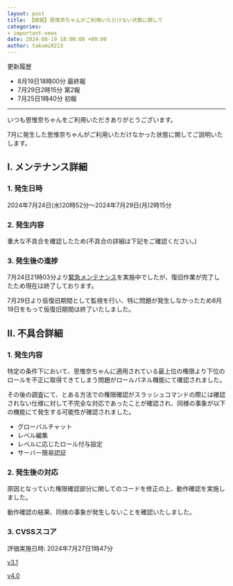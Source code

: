 ```yaml
---
layout: post
title: 【続報】思惟奈ちゃんがご利用いただけない状態に関して
categories:
- important-news
date: 2024-08-19 18:00:00 +09:00
author: takumi0213
---
```

更新履歴

- 8月19日18時00分 最終報
- 7月29日2時15分 第2報
- 7月25日1時40分 初報

---

いつも思惟奈ちゃんをご利用いただきありがとうございます。

7月に発生した思惟奈ちゃんがご利用いただけなかった状態に関してご説明いたします。

## I. メンテナンス詳細

### 1. 発生日時

2024年7月24日(水)20時52分～2024年7月29日(月)2時15分

### 2. 発生内容

重大な不具合を確認したため(不具合の詳細は下記をご確認ください。)

### 3. 発生後の進捗

7月24日21時03分より<a href="https://status.sina-chan.com/clyzsp3rq842853hyn3bz7pah2b" class="a-orange">緊急メンテナンス</a>を実施中でしたが、復旧作業が完了したため現在は終了しております。

7月29日より仮復旧期間として監視を行い、特に問題が発生しなかったため8月19日をもって仮復旧期間は終了いたしました。

## II. 不具合詳細

### 1. 発生内容

特定の条件下において、思惟奈ちゃんに適用されている最上位の権限より下位のロールを不正に取得てきてしまう問題がロールパネル機能にて確認されました。

その後の調査にて、とある方法での権限確認がスラッシュコマンドの際には確認されない仕様に対して不完全な対応であったことが確認され、同様の事象が以下の機能にて発生する可能性が確認されました。

- グローバルチャット
- レベル編集
- レベルに応じたロール付与設定
- サーバー簡易認証

### 2. 発生後の対応

原因となっていた権限確認部分に関してのコードを修正の上、動作確認を実施しました。

動作確認の結果、同様の事象が発生しないことを確認いたしました。

### 3. CVSSスコア

評価実施日時: 2024年7月27日1時47分

<a href="https://jvndb.jvn.jp/cvss/ja/v31.html#CVSS:3.1/AV:N/AC:L/PR:N/UI:R/S:U/C:H/I:H/A:H/E:P/RL:T/RC:C" class="a-orange">v3.1</a>

<a href="https://jvnrss.ise.chuo-u.ac.jp/jtg/cvss/ja/CVSSv4.html#CVSS:4.0/AV:N/AC:L/AT:N/PR:N/UI:A/VC:H/VI:H/VA:H/SC:H/SI:H/SA:H/S:P/AU:Y/R:U/V:D/RE:M/U:Red" class="a-orange">v4.0</a>
